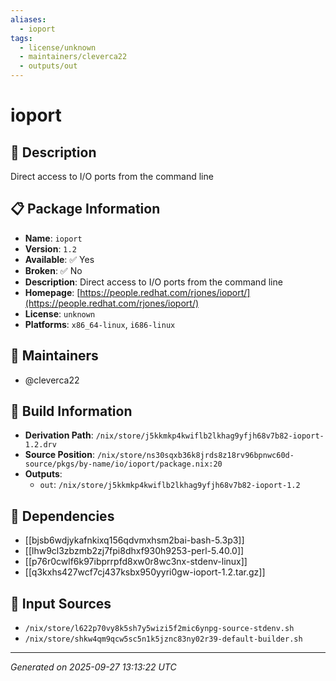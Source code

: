 ```yaml
---
aliases:
  - ioport
tags:
  - license/unknown
  - maintainers/cleverca22
  - outputs/out
---
```


# ioport

## 📝 Description

Direct access to I/O ports from the command line

## 📋 Package Information

- **Name**: `ioport`
- **Version**: `1.2`
- **Available**: ✅ Yes
- **Broken**: ✅ No
- **Description**: Direct access to I/O ports from the command line
- **Homepage**: [https://people.redhat.com/rjones/ioport/](https://people.redhat.com/rjones/ioport/)
- **License**: `unknown`
- **Platforms**: `x86_64-linux`, `i686-linux`
## 👥 Maintainers

- @cleverca22


## 🔧 Build Information

- **Derivation Path**: `/nix/store/j5kkmkp4kwiflb2lkhag9yfjh68v7b82-ioport-1.2.drv`
- **Source Position**: `/nix/store/ns30sqxb36k8jrds8z18rv96bpnwc60d-source/pkgs/by-name/io/ioport/package.nix:20`
- **Outputs**:
  - `out`:  `/nix/store/j5kkmkp4kwiflb2lkhag9yfjh68v7b82-ioport-1.2`

## 🔗 Dependencies

- [[bjsb6wdjykafnkixq156qdvmxhsm2bai-bash-5.3p3]]
- [[lhw9cl3zbzmb2zj7fpi8dhxf930h9253-perl-5.40.0]]
- [[p76r0cwlf6k97ibprrpfd8xw0r8wc3nx-stdenv-linux]]
- [[q3kxhs427wcf7cj437ksbx950yyri0gw-ioport-1.2.tar.gz]]

## 📁 Input Sources

- `/nix/store/l622p70vy8k5sh7y5wizi5f2mic6ynpg-source-stdenv.sh`
- `/nix/store/shkw4qm9qcw5sc5n1k5jznc83ny02r39-default-builder.sh`

---
*Generated on 2025-09-27 13:13:22 UTC*
